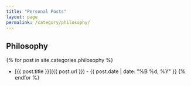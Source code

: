 ```yaml
---
title: "Personal Posts"
layout: page
permalink: /category/philosophy/
---
```


## Philosophy  

{% for post in site.categories.philosophy %}
- [{{ post.title }}]({{ post.url }}) - {{ post.date | date: "%B %d, %Y" }}
{% endfor %}
